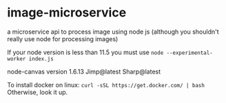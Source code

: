 # image-microservice
a microservice api to process image using node js (although you shouldn't really use node for processing images)

If your node version is less than 11.5 you must use `node --experimental-worker index.js`

node-canvas version 1.6.13
Jimp@latest
Sharp@latest

To install docker on linux: `curl -sSL https://get.docker.com/ | bash`
Otherwise, look it up.